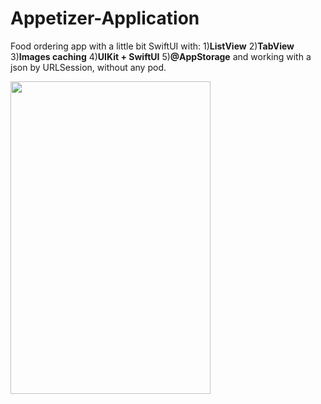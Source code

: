# Appetizer-Application
Food ordering app with a little bit SwiftUI with: 
1)**ListView**
2)**TabView**
3)**Images caching** 
4)**UIKit + SwiftUI**
5)**@AppStorage** and working with a json by URLSession, without any pod.

<img src="https://github.com/SomeStay07/Appetizer-Application/blob/main/IMG_6893.gif" width="320" height="500" />
